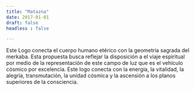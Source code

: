 ```yaml
---
title: "Matazna"
date: 2017-01-01
draft: false
headless : false

---
```

Este Logo conecta el cuerpo humano etérico con la geometría sagrada del merkaba. Esta propuesta busca reflejar la disposición a el viaje espiritual por medio de la representación de este campo de luz que es el vehículo cósmico por excelencia. Este logo conecta con la energía, la vitalidad, la alegría, transmutación, la unidad cósmica y la ascensión a los planos superiores de la consciencia.
